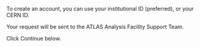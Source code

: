 To create an account, you can use your institutional ID (preferred), or your CERN ID.

Your request will be sent to the ATLAS Analysis Facility Support Team.

Click Continue below.